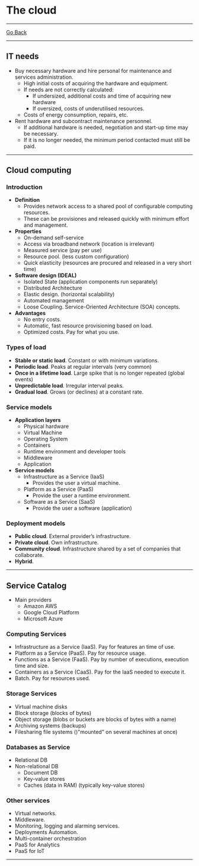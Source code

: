 # The cloud
---
[Go Back](../README.md)

---
## IT needs
- Buy necessary hardware and hire personal for maintenance and services administration.
	- High initial costs of acquiring the hardware and equipment.
	- If needs are not correctly calculated:
		- If undersized, additional costs and time of acquiring new hardware
		- If oversized, costs of underutilised resources.
	- Costs of energy consumption, repairs, etc.
- Rent hardware and subcontract maintenance personnel.
	- If additional hardware is needed, negotiation and start-up time may be necessary.
	- If it is no longer needed, the minimum period contacted must still be paid.
---
## Cloud computing
### Introduction
- **Definition**
	- Provides network access to a shared pool of configurable computing resources.
	- These can be provisiones and released quickly with minimum effort and management.
- **Properties**
	- On-demand self-service
	- Access via broadband network (location is irrelevant)
	- Measured service (pay per use)
	- Resource pool. (less custom configuration)
	- Quick elasticity (resources are procured and released in a very short time)
- **Software design (IDEAL)**
	- Isolated State (application components run separately)
	- Distributed Architecture
	- Elastic design. (horizontal scalability)
	- Automated management
	- Loose Coupling. Service-Oriented Architecture (SOA) concepts.
- **Advantages**
	- No entry costs.
	- Automatic, fast resource provisioning based on load.
	- Optimized costs. Pay for what you use.
### Types of load
- **Stable or static load**. Constant or with minimum variations.
- **Periodic load**. Peaks at regular intervals (very common)
- **Once in a lifetime load**. Large spike that is no longer repeated (global events)
- **Unpredictable load**. Irregular interval peaks.
- **Gradual load**. Grows (or declines) at a constant rate.
### Service models
- **Application layers**
	- Physical hardware
	- Virtual Machine
	- Operating System
	- Containers
	- Runtime environment and developer tools
	- Middleware
	- Application
- **Service models**
	- Infrastructure as a Service (IaaS)
		- Provides the user a virtual machine.
	- Platform as a Service (PaaS)
		- Provide the user a runtime environment.
	- Software as a Service (SaaS)
		- Provide the user a software (application)
### Deployment models
- **Public cloud**. External provider’s infrastructure.
- **Private cloud**. Own infrastructure.
- **Community cloud**. Infrastructure shared by a set of companies that collaborate.
- **Hybrid**.
---
## Service Catalog
- Main providers
	- Amazon AWS
	- Google Cloud Platform
	- Microsoft Azure
### Computing Services
- Infrastructure as a Service (IaaS). Pay for features an time of use.
- Platform as a Service (PaaS). Pay for resource usage.
- Functions as a Service (FaaS). Pay by number of executions, execution time and size.
- Containers as a Service (CaaS). Pay for the IaaS needed to execute it.
- Batch. Pay for resources used.
### Storage Services
- Virtual machine disks
- Block storage (blocks of bytes)
- Object storage (blobs or buckets are blocks of bytes with a name)
- Archiving systems (backups)
- Filesharing file systems ()"mounted" on several machines at once)
### Databases as Service
- Relational DB
- Non-relational DB
	- Document DB
	- Key-value stores
	- Caches (data in RAM) (typically key-value stores)
### Other services
- Virtual networks.
- Middleware.
- Monitoring, logging and alarming services.
- Deployments Automation.
- Multi-container orchestration
- PaaS for Analytics
- PaaS for IoT
---